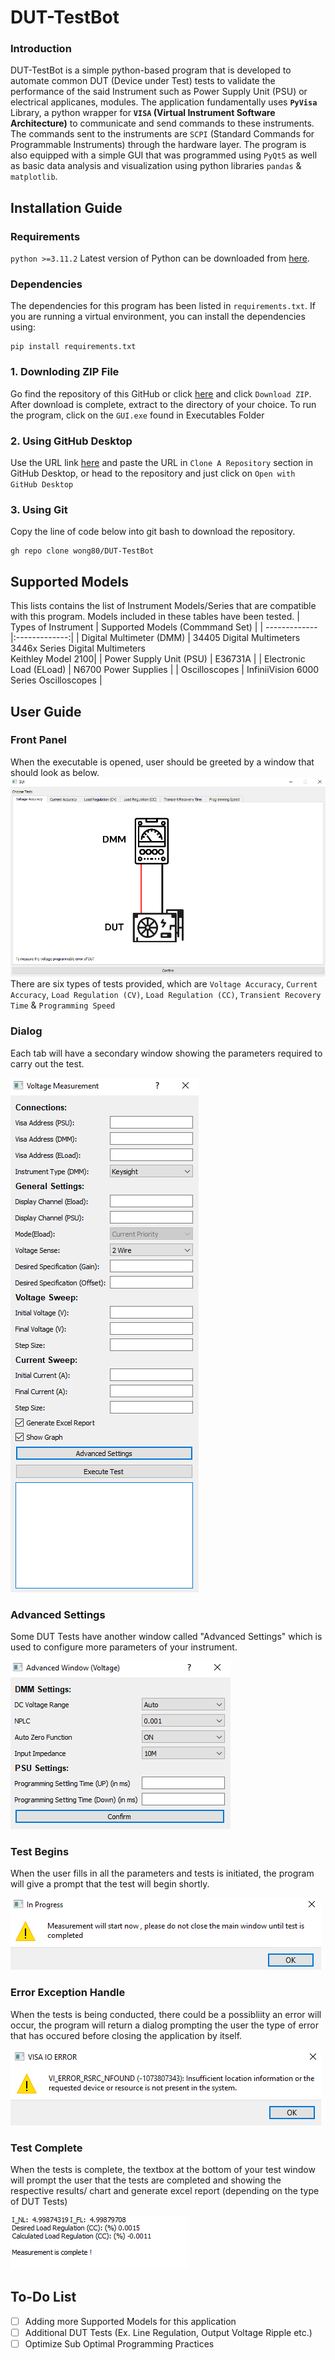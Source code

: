 # DUT-TestBot
### Introduction
DUT-TestBot is a simple python-based program that is developed to automate common DUT (Device under Test) tests to validate the performance of the said Instrument such as Power Supply Unit (PSU) or electrical applicanes, modules. The application fundamentally uses **`PyVisa`** Library, a python wrapper for **`VISA` (Virtual Instrument Software Architecture)** to communicate and send commands to these instruments. The commands sent to the instruments are `SCPI` (Standard Commands for Programmable Instruments) through the hardware layer. The program is also equipped with a simple GUI that was programmed using `PyQt5` as well as basic data analysis and visualization using python libraries `pandas` & `matplotlib`.
 
## Installation Guide
### Requirements
`python >=3.11.2` Latest version of Python can be downloaded from [here](https://www.python.org/downloads/).
### Dependencies
The dependencies for this program has been listed in `requirements.txt`. If you are running a virtual environment, you can install the dependencies using:
```
pip install requirements.txt
```
### 1. Downloding ZIP File
Go find the repository of this GitHub or click [here](https://github.com/wong80/DUT-TestBot) and click `Download ZIP`. After download is complete, extract to the directory of your choice. To run the program, click on the `GUI.exe` found in Executables Folder

### 2. Using GitHub Desktop
Use the URL link [here](https://github.com/wong80/DUT-TestBot) and paste the URL in `Clone A Repository` section in GitHub Desktop, or head to the repository and just click on `Open with GitHub Desktop`

### 3. Using Git
Copy the line of code below into git bash to download the repository.
```
gh repo clone wong80/DUT-TestBot
```
## Supported Models 
This lists contains the list of Instrument Models/Series that are compatible with this program. Models included in these tables have been tested. 
| Types of Instrument      | Supported Models (Commmand Set)           |
| ------------- |:-------------:| 
| Digital Multimeter (DMM)  | 34405 Digital Multimeters <br> 3446x Series Digital Multimeters <br> Keithley Model 2100|
| Power Supply Unit (PSU)   | E36731A     |
| Electronic Load (ELoad)   | N6700 Power Supplies      |
| Oscilloscopes             | InfiniiVision 6000 Series Oscilloscopes |


##

## User Guide
### Front Panel
When the executable is opened, user should be greeted by a window that should look as below.
![alt text](https://github.com/wong80/DUT-TestBot/blob/main/images/ReadME/FrontPanel.PNG)
There are six types of tests provided, which are `Voltage Accuracy`, `Current Accuracy`, `Load Regulation (CV)`, `Load Regulation (CC)`, `Transient Recovery Time` & `Programming Speed`
### Dialog
Each tab will have a secondary window showing the parameters required to carry out the test.

![alt_text](https://github.com/wong80/DUT-TestBot/blob/main/images/ReadME/Dialog.PNG)

### Advanced Settings
Some DUT Tests have another window called "Advanced Settings" which is used to configure more parameters of your instrument.

![alt_text](https://github.com/wong80/DUT-TestBot/blob/main/images/ReadME/AdvancedSettings.PNG)

### Test Begins
When the user fills in all the parameters and tests is initiated, the program will give a prompt that the test will begin shortly.

![alt_text](https://github.com/wong80/DUT-TestBot/blob/main/images/ReadME/TestStart.PNG)

### Error Exception Handle
When the tests is being conducted, there could be a possibliity an error will occur, the program will return a dialog prompting the user the type of error that has occured before closing the application by itself.

![alt_text](https://github.com/wong80/DUT-TestBot/blob/main/images/ReadME/Error_Handle.PNG)

### Test Complete
When the tests is complete, the textbox at the bottom of your test window will prompt the user that the tests are completed and showing the respective results/ chart and generate excel report (depending on the type of DUT Tests)

![alt_text](https://github.com/wong80/DUT-TestBot/blob/main/images/ReadME/TextBox.PNG)
## To-Do List
- [ ] Adding more Supported Models for this application
- [ ] Additional DUT Tests (Ex. Line Regulation, Output Voltage Ripple etc.)
- [ ] Optimize Sub Optimal Programming Practices
